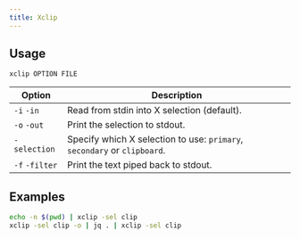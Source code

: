 ```yaml
---
title: Xclip
---
```


## Usage

```shell
xclip OPTION FILE
```

| Option | Description |
| --- | --- |
| `-i` `-in` | Read from stdin into X selection (default). |
| `-o` `-out` | Print the selection to stdout. |
| `-selection` | Specify which X selection to use: `primary`, `secondary` or `clipboard`. |
| `-f` `-filter` | Print the text piped back to stdout. |

## Examples

```bash
echo -n $(pwd) | xclip -sel clip
xclip -sel clip -o | jq . | xclip -sel clip
```
